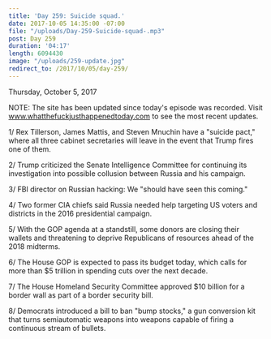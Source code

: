 ```yaml
---
title: 'Day 259: Suicide squad.'
date: 2017-10-05 14:35:00 -07:00
file: "/uploads/Day-259-Suicide-squad-.mp3"
post: Day 259
duration: '04:17'
length: 6094430
image: "/uploads/259-update.jpg"
redirect_to: /2017/10/05/day-259/
---
```


Thursday, October 5, 2017

NOTE: The site has been updated since today's episode was recorded. Visit www.whatthefuckjusthappenedtoday.com to see the most recent updates.

1/ Rex Tillerson, James Mattis, and Steven Mnuchin have a "suicide pact," where all three cabinet secretaries will leave in the event that Trump fires one of them.

2/ Trump criticized the Senate Intelligence Committee for continuing its investigation into possible collusion between Russia and his campaign.

3/ FBI director on Russian hacking: We "should have seen this coming."

4/ Two former CIA chiefs said Russia needed help targeting US voters and districts in the 2016 presidential campaign.

5/ With the GOP agenda at a standstill, some donors are closing their wallets and threatening to deprive Republicans of resources ahead of the 2018 midterms.

6/ The House GOP is expected to pass its budget today, which calls for more than $5 trillion in spending cuts over the next decade.

7/ The House Homeland Security Committee approved $10 billion for a border wall as part of a border security bill.

8/ Democrats introduced a bill to ban "bump stocks," a gun conversion kit that turns semiautomatic weapons into weapons capable of firing a continuous stream of bullets.